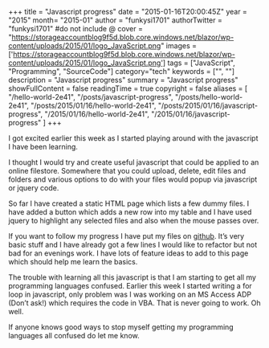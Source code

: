 +++
title = "Javascript progress"
date = "2015-01-16T20:00:45Z"
year = "2015"
month= "2015-01"
author = "funkysi1701"
authorTwitter = "funkysi1701" #do not include @
cover = "https://storageaccountblog9f5d.blob.core.windows.net/blazor/wp-content/uploads/2015/01/logo_JavaScript.png"
images =['https://storageaccountblog9f5d.blob.core.windows.net/blazor/wp-content/uploads/2015/01/logo_JavaScript.png']
tags = ["JavaScript", "Programming", "SourceCode"]
category="tech"
keywords = ["", ""]
description =  "Javascript progress"
summary = "Javascript progress"
showFullContent = false
readingTime = true
copyright = false
aliases = [
    "/hello-world-2e41",
    "/posts/javascript-progress",
    "/posts/hello-world-2e41",
    "/posts/2015/01/16/hello-world-2e41",
    "/posts/2015/01/16/javascript-progress",
    "/2015/01/16/hello-world-2e41",
    "/2015/01/16/javascript-progress"
]
+++

I got excited earlier this week as I started playing around with the javascript I have been learning.

I thought I would try and create useful javascript that could be applied to an online filestore. Somewhere that you could upload, delete, edit files and folders and various options to do with your files would popup via javascript or jquery code.

So far I have created a static HTML page which lists a few dummy files. I have added a button which adds a new row into my table and I have used jquery to highlight any selected files and also when the mouse passes over.

If you want to follow my progress I have put my files on [github](https://github.com/funkysi1701/CodeSamples/tree/master/clouds-js). It’s very basic stuff and I have already got a few lines I would like to refactor but not bad for an evenings work. I have lots of feature ideas to add to this page which should help me learn the basics.

The trouble with learning all this javascript is that I am starting to get all my programming languages confused. Earlier this week I started writing a for loop in javascript, only problem was I was working on an MS Access ADP (Don’t ask!) which requires the code in VBA. That is never going to work. Oh well.

If anyone knows good ways to stop myself getting my programming languages all confused do let me know.